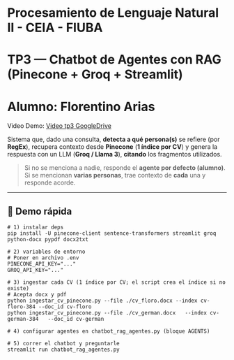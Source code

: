 # Procesamiento de Lenguaje Natural II - CEIA - FIUBA
# TP3 — Chatbot de **Agentes** con RAG (Pinecone + Groq + Streamlit)
# Alumno: Florentino Arias

Video Demo: [Video tp3 GoogleDrive](https://drive.google.com/file/d/1sHpF_Wok0KOSmpzt0NBA0i8CJBQFDjR3/view?usp=sharing)

Sistema que, dado una consulta, **detecta a qué persona(s)** se refiere (por **RegEx**),
recupera contexto desde **Pinecone** (**1 índice por CV**) y genera la respuesta con un LLM
(**Groq / Llama 3**), **citando** los fragmentos utilizados.

> Si no se menciona a nadie, responde el **agente por defecto (alumno)**.  
> Si se mencionan **varias personas**, trae contexto de **cada** una y responde acorde.

---

## 🚀 Demo rápida

```shell
# 1) instalar deps
pip install -U pinecone-client sentence-transformers streamlit groq python-docx pypdf docx2txt

# 2) variables de entorno
# Poner en archivo .env
PINECONE_API_KEY="..."
GROQ_API_KEY="..."

# 3) ingestar cada CV (1 índice por CV; el script crea el índice si no existe)
# Acepta docx y pdf
python ingestar_cv_pinecone.py --file ./cv_floro.docx --index cv-floro-384 --doc_id cv-floro
python ingestar_cv_pinecone.py --file ./cv_german.docx   --index cv-german-384   --doc_id cv-german

# 4) configurar agentes en chatbot_rag_agentes.py (bloque AGENTS)

# 5) correr el chatbot y preguntarle
streamlit run chatbot_rag_agentes.py

